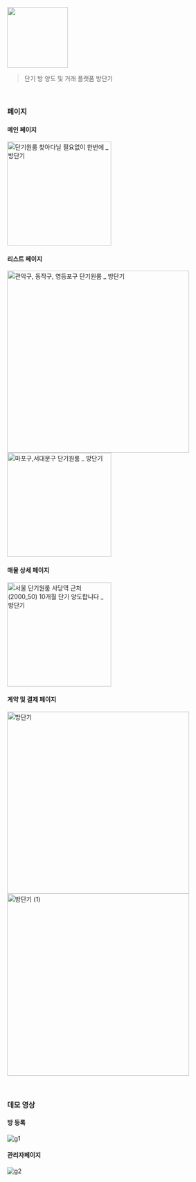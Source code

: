<img src="https://user-images.githubusercontent.com/40662323/103201418-3538b280-4933-11eb-8f6a-e134faabd287.png" width="140" />

> 단기 방 양도 및 거래 플랫폼 방단기

<br>


### 페이지

#### 메인 페이지

<img width="240" alt="단기원룸 찾아다닐 필요없이 한번에 _ 방단기" src="https://user-images.githubusercontent.com/40662323/103201578-8648a680-4933-11eb-8fca-b0a4ab92d298.png">

#### 리스트 페이지

<img width="420" alt="관악구, 동작구, 영등포구 단기원룸 _ 방단기" src="https://user-images.githubusercontent.com/40662323/103201624-aed0a080-4933-11eb-9b11-42ecc0a19012.png"> <img width="240" alt="마포구,서대문구 단기원룸 _ 방단기" src="https://user-images.githubusercontent.com/40662323/103201641-bb54f900-4933-11eb-917d-ce96d15a41c2.png">

#### 매물 상세 페이지

<img width="240" alt="서울 단기원룸  사당역 근처(2000_50) 10개월 단기 양도합니다  _ 방단기" src="https://user-images.githubusercontent.com/40662323/103201731-f3f4d280-4933-11eb-8500-aa3c1aee9c05.png">

#### 계약 및 결제 페이지

<img width="420" alt="방단기" src="https://user-images.githubusercontent.com/40662323/103201765-0bcc5680-4934-11eb-8f5c-0b307db364e7.png"> <img width="420" alt="방단기 (1)" src="https://user-images.githubusercontent.com/40662323/103201772-11c23780-4934-11eb-81e4-5d02b3a68a8f.png">


<br>

### 데모 영상

#### 방 등록

![g1](https://user-images.githubusercontent.com/40662323/103202403-ada07300-4935-11eb-9498-e0444992a20b.gif)

#### 관리자페이지

![g2](https://user-images.githubusercontent.com/40662323/103202582-27d0f780-4936-11eb-8a2a-c74326a9d4d0.gif)

